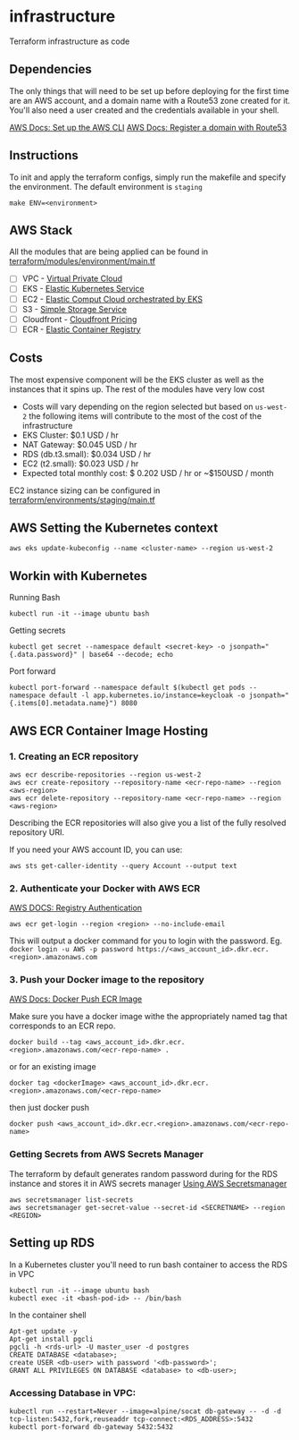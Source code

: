 # infrastructure
Terraform infrastructure as code

## Dependencies
The only things that will need to be set up before deploying for the first time are an AWS account, and a domain name with a Route53 zone created for it.
You'll also need a user created and the credentials available in your shell.

[AWS Docs: Set up the AWS CLI](https://docs.aws.amazon.com/polly/latest/dg/setup-aws-cli.html)
[AWS Docs: Register a domain with Route53](https://docs.aws.amazon.com/Route53/latest/DeveloperGuide/domain-register.html)

## Instructions
To init and apply the terraform configs, simply run the makefile and specify the environment. The default environment is `staging`
```
make ENV=<environment>
```

## AWS Stack
All the modules that are being applied can be found in [terraform/modules/environment/main.tf](terraform/modules/environment/main.tf)
- [ ] VPC - [Virtual Private Cloud](https://aws.amazon.com/vpc/pricing/)
- [ ] EKS - [Elastic Kubernetes Service](https://aws.amazon.com/eks/pricing/)
- [ ] EC2 - [Elastic Comput Cloud orchestrated by EKS](https://aws.amazon.com/eks/pricing/)
- [ ] S3 - [Simple Storage Service](https://aws.amazon.com/s3/pricing/)
- [ ] Cloudfront - [Cloudfront Pricing](https://aws.amazon.com/cloudfront/pricing/)
- [ ] ECR - [Elastic Container Registry](https://aws.amazon.com/ecr/pricing/)

## Costs
The most expensive component will be the EKS cluster as well as the instances that it spins up. The rest of the modules have very low cost
- Costs will vary depending on the region selected but based on `us-west-2` the following items will contribute to the most of the cost of the infrastructure
- EKS Cluster: $0.1 USD / hr
- NAT Gateway: $0.045 USD / hr
- RDS (db.t3.small): $0.034 USD / hr
- EC2 (t2.small): $0.023 USD / hr
- Expected total monthly cost: $ 0.202 USD / hr or ~$150USD / month

EC2 instance sizing can be configured in [terraform/environments/staging/main.tf](terraform/environments/staging/main.tf)


## AWS Setting the Kubernetes context
```
aws eks update-kubeconfig --name <cluster-name> --region us-west-2
```

## Workin with Kubernetes
Running Bash
```
kubectl run -it --image ubuntu bash
```

Getting secrets
```
kubectl get secret --namespace default <secret-key> -o jsonpath="{.data.password}" | base64 --decode; echo
```
Port forward
```
kubectl port-forward --namespace default $(kubectl get pods --namespace default -l app.kubernetes.io/instance=keycloak -o jsonpath="{.items[0].metadata.name}") 8080
```

## AWS ECR Container Image Hosting

### 1. Creating an ECR repository
```
aws ecr describe-repositories --region us-west-2
aws ecr create-repository --repository-name <ecr-repo-name> --region <aws-region>
aws ecr delete-repository --repository-name <ecr-repo-name> --region <aws-region>
```
Describing the ECR repositories will also give you a list of the fully resolved repository URI.

If you need your AWS account ID, you can use:
```
aws sts get-caller-identity --query Account --output text
```

### 2. Authenticate your Docker with AWS ECR
[AWS DOCS: Registry Authentication](https://docs.aws.amazon.com/AmazonECR/latest/userguide/Registries.html#registry_auth)
```
aws ecr get-login --region <region> --no-include-email
```
This will output a docker command for you to login with the password. Eg. `docker login -u AWS -p password https://<aws_account_id>.dkr.ecr.<region>.amazonaws.com`

### 3. Push your Docker image to the repository
[AWS Docs: Docker Push ECR Image](https://docs.aws.amazon.com/AmazonECR/latest/userguide/docker-push-ecr-image.html)

Make sure you have a docker image withe the appropriately named tag that corresponds to an ECR repo.
```
docker build --tag <aws_account_id>.dkr.ecr.<region>.amazonaws.com/<ecr-repo-name> .
```
or for an existing image
```
docker tag <dockerImage> <aws_account_id>.dkr.ecr.<region>.amazonaws.com/<ecr-repo-name>
```
then just docker push
```
docker push <aws_account_id>.dkr.ecr.<region>.amazonaws.com/<ecr-repo-name>
```

### Getting Secrets from AWS Secrets Manager
The terraform by default generates random password during for the RDS instance and stores it in AWS secrets manager
[Using AWS Secretsmanager](https://github.com/aws-samples/aws-workshop-for-kubernetes/tree/master/04-path-security-and-networking/401-configmaps-and-secrets#secrets-using-aws-secrets-manager)
```
aws secretsmanager list-secrets
aws secretsmanager get-secret-value --secret-id <SECRETNAME> --region <REGION>
```

## Setting up RDS

In a Kubernetes cluster you'll need to run bash container to access the RDS in VPC
```
kubectl run -it --image ubuntu bash
kubectl exec -it <bash-pod-id> -- /bin/bash
```

In the container shell
```
Apt-get update -y
Apt-get install pgcli
pgcli -h <rds-url> -U master_user -d postgres
CREATE DATABASE <database>;
create USER <db-user> with password '<db-password>';
GRANT ALL PRIVILEGES ON DATABASE <database> to <db-user>;
```

### Accessing Database in VPC:
```
kubectl run --restart=Never --image=alpine/socat db-gateway -- -d -d tcp-listen:5432,fork,reuseaddr tcp-connect:<RDS_ADDRESS>:5432
kubectl port-forward db-gateway 5432:5432
```
